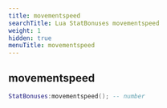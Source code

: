 ```yaml
---
title: movementspeed
searchTitle: Lua StatBonuses movementspeed
weight: 1
hidden: true
menuTitle: movementspeed
---
```

## movementspeed
```lua
StatBonuses:movementspeed(); -- number
```